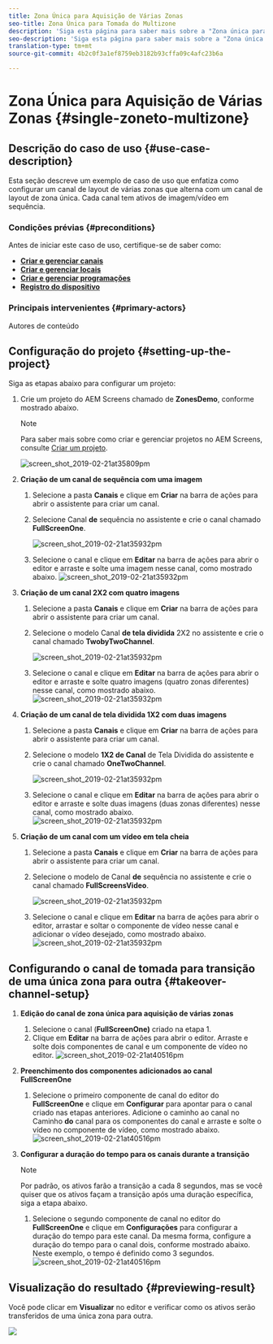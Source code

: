 ```yaml
---
title: Zona Única para Aquisição de Várias Zonas
seo-title: Zona Única para Tomada do Multizone
description: 'Siga esta página para saber mais sobre a "Zona única para aquisição multizone" em um projeto do AEM Screens.  '
seo-description: 'Siga esta página para saber mais sobre a "Zona única para aquisição multizone" em um projeto do AEM Screens.    '
translation-type: tm+mt
source-git-commit: 4b2c0f3a1ef8759eb3182b93cffa09c4afc23b6a

---
```



# Zona Única para Aquisição de Várias Zonas {#single-zoneto-multizone}

## Descrição do caso de uso {#use-case-description}

Esta seção descreve um exemplo de caso de uso que enfatiza como configurar um canal de layout de várias zonas que alterna com um canal de layout de zona única. Cada canal tem ativos de imagem/vídeo em sequência.

### Condições prévias {#preconditions}

Antes de iniciar este caso de uso, certifique-se de saber como:

* **[Criar e gerenciar canais](/help/screens/managing-channels.md)**
* **[Criar e gerenciar locais](/help/screens/managing-locations.md)**
* **[Criar e gerenciar programações](/help/screens/managing-schedules.md)**
* **[Registro do dispositivo](/help/screens/device-registration.md)**

### Principais intervenientes {#primary-actors}

Autores de conteúdo

## Configuração do projeto {#setting-up-the-project}

Siga as etapas abaixo para configurar um projeto:

1. Crie um projeto do AEM Screens chamado de **ZonesDemo**, conforme mostrado abaixo.

   >[!NOTE]
   >
   >Para saber mais sobre como criar e gerenciar projetos no AEM Screens, consulte [Criar um projeto](/help/screens/creating-a-screens-project.md).

   ![screen_shot_2019-02-21at35809pm](assets/SZtoMZ1.png)

1. **Criação de um canal de sequência com uma imagem**

   1. Selecione a pasta **Canais** e clique em **Criar** na barra de ações para abrir o assistente para criar um canal.
   1. Selecione Canal **de** sequência no assistente e crie o canal chamado **FullScreenOne**.

      ![screen_shot_2019-02-21at35932pm](assets/SZtoMZ2.png)
   1. Selecione o canal e clique em **Editar** na barra de ações para abrir o editor e arraste e solte uma imagem nesse canal, como mostrado abaixo.
      ![screen_shot_2019-02-21at35932pm](assets/SZtoMZ3.png)

1. **Criação de um canal 2X2 com quatro imagens**

   1. Selecione a pasta **Canais** e clique em **Criar** na barra de ações para abrir o assistente para criar um canal.

   1. Selecione o modelo Canal **de tela dividida** 2X2 no assistente e crie o canal chamado **TwobyTwoChannel**.

      ![screen_shot_2019-02-21at35932pm](assets/SZtoMZ4.png)
   1. Selecione o canal e clique em **Editar** na barra de ações para abrir o editor e arraste e solte quatro imagens (quatro zonas diferentes) nesse canal, como mostrado abaixo.
      ![screen_shot_2019-02-21at35932pm](assets/SZtoMZ5.png)

1. **Criação de um canal de tela dividida 1X2 com duas imagens**

   1. Selecione a pasta **Canais** e clique em **Criar** na barra de ações para abrir o assistente para criar um canal.

   1. Selecione o modelo **1X2 de Canal** de Tela Dividida do assistente e crie o canal chamado **OneTwoChannel**.

      ![screen_shot_2019-02-21at35932pm](assets/SZtoMZ6.png)
   1. Selecione o canal e clique em **Editar** na barra de ações para abrir o editor e arraste e solte duas imagens (duas zonas diferentes) nesse canal, como mostrado abaixo.
      ![screen_shot_2019-02-21at35932pm](assets/SZtoMZ7.png)

1. **Criação de um canal com um vídeo em tela cheia**

   1. Selecione a pasta **Canais** e clique em **Criar** na barra de ações para abrir o assistente para criar um canal.

   1. Selecione o modelo de Canal **de** sequência no assistente e crie o canal chamado **FullScreensVideo**.

      ![screen_shot_2019-02-21at35932pm](assets/SZtoMZ8.png)
   1. Selecione o canal e clique em **Editar** na barra de ações para abrir o editor, arrastar e soltar o componente de vídeo nesse canal e adicionar o vídeo desejado, como mostrado abaixo.
      ![screen_shot_2019-02-21at35932pm](assets/SZtoMZ9.png)

## Configurando o canal de tomada para transição de uma única zona para outra {#takeover-channel-setup}

1. **Edição do canal de zona única para aquisição de várias zonas**

   1. Selecione o canal (**FullScreenOne)** criado na etapa 1.
   1. Clique em **Editar** na barra de ações para abrir o editor. Arraste e solte dois componentes de canal e um componente de vídeo no editor.
   ![screen_shot_2019-02-21at40516pm](assets/SZtoMZ10.png)

1. **Preenchimento dos componentes adicionados ao canal FullScreenOne**

   1. Selecione o primeiro componente de canal do editor do **FullScreenOne** e clique em **Configurar** para apontar para o canal criado nas etapas anteriores. Adicione o caminho ao canal no Caminho **do** canal para os componentes do canal e arraste e solte o vídeo no componente de vídeo, como mostrado abaixo.
   ![screen_shot_2019-02-21at40516pm](assets/SZ_MZvideo1.gif)

1. **Configurar a duração do tempo para os canais durante a transição**

   >[!NOTE]
   >
   >Por padrão, os ativos farão a transição a cada 8 segundos, mas se você quiser que os ativos façam a transição após uma duração específica, siga a etapa abaixo.

   1. Selecione o segundo componente de canal no editor do **FullScreenOne** e clique em **Configurações** para configurar a duração do tempo para este canal. Da mesma forma, configure a duração do tempo para o canal dois, conforme mostrado abaixo.
Neste exemplo, o tempo é definido como 3 segundos.
   ![screen_shot_2019-02-21at40516pm](assets/SZ_MZvideo2.gif)

## Visualização do resultado {#previewing-result}

Você pode clicar em **Visualizar** no editor e verificar como os ativos serão transferidos de uma única zona para outra.

![](assets/SZ_MZvideo3.gif)
